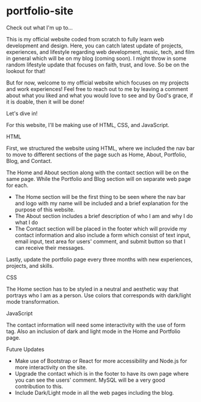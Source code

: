 # portfolio-site
Check out what I'm up to...

This is my official website coded from scratch to fully learn web development and design. 
Here, you can catch latest update of projects, experiences, and lifestyle regarding web development,
music, tech, and film in general which will be on my blog (coming soon). I might throw in some random lifestyle update that focuses on faith, trust, and love. So be on the lookout for that!

But for now, welcome to my official website which focuses on my projects and work experiences! Feel free to reach out to me by leaving a comment about what you liked and what you would love to see and by God's grace, if it is doable, then it will be done!



Let's dive in!

For this website, I'll be making use of HTML, CSS, and JavaScript.

HTML

First, we structured the website using HTML, where we included the nav bar to move to different sections
of the page such as Home, About, Portfolio, Blog, and Contact.

The Home and About section along with the contact section will be on the same page. While the Portfolio and Blog section will on separate web page for each. 

- The Home section will be the first thing to be seen where the nav bar and logo with my name will be included and a brief explanation for the purpose of this website.
- The About section includes a brief description of who I am and why I do what I do
- The Contact section will be placed in the footer which will provide my contact information and also include a form which consist of text input, email input, text area for users' comment, and submit button so that I can receive their messages.

Lastly, update the portfolio page every three months with new experiences, projects, and skills.

CSS

The Home section has to be styled in a neutral and aesthetic way that portrays who I am as a person. 
Use colors that corresponds with dark/light mode transformation.


JavaScript

The contact information will need some interactivity with the use of form tag.
Also an inclusion of dark and light mode in the Home and Portfolio page. 






Future Updates

- Make use of Bootstrap or React for more accessibility and Node.js for more interactivity on the site.
- Upgrade the contact which is in the footer to have its own page where you can see the users' comment. MySQL will be a very good contribution to this.
- Include Dark/Light mode in all the web pages including the blog.
